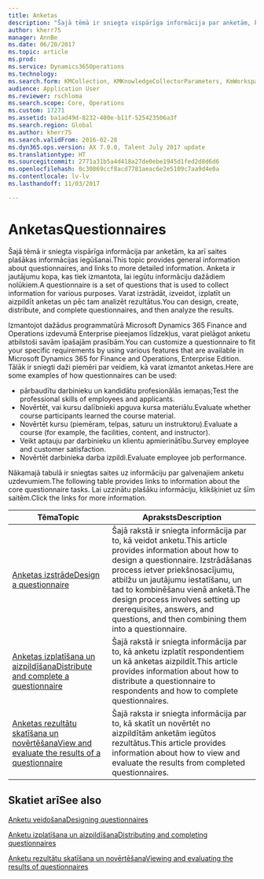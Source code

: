```yaml
---
title: Anketas
description: "Šajā tēmā ir sniegta vispārīga informācija par anketām, ka arī saites plašākas informācijas iegūšanai. Anketa ir jautājumu kopa, kas tiek izmantota, lai iegūtu informāciju dažādiem nolūkiem. Varat izstrādāt, izveidot, izplatīt un aizpildīt anketas un pēc tam analizēt rezultātus."
author: kherr75
manager: AnnBe
ms.date: 06/20/2017
ms.topic: article
ms.prod: 
ms.service: Dynamics365Operations
ms.technology: 
ms.search.form: KMCollection, KMKnowledgeCollectorParameters, KmWorkspace
audience: Application User
ms.reviewer: rschloma
ms.search.scope: Core, Operations
ms.custom: 17271
ms.assetid: ba1ad49d-8232-400e-b11f-525423506a3f
ms.search.region: Global
ms.author: kherr75
ms.search.validFrom: 2016-02-28
ms.dyn365.ops.version: AX 7.0.0, Talent July 2017 update
ms.translationtype: HT
ms.sourcegitcommit: 2771a31b5a4d418a27de0ebe1945d1fed2d8d6d6
ms.openlocfilehash: 0c30869ccf8acd7781aeac6e2e5109c7aa9d4e0a
ms.contentlocale: lv-lv
ms.lasthandoff: 11/03/2017

---
```


# <a name="questionnaires"></a><span data-ttu-id="15ea9-105">Anketas</span><span class="sxs-lookup"><span data-stu-id="15ea9-105">Questionnaires</span></span>

<span data-ttu-id="15ea9-106">Šajā tēmā ir sniegta vispārīga informācija par anketām, ka arī saites plašākas informācijas iegūšanai.</span><span class="sxs-lookup"><span data-stu-id="15ea9-106">This topic provides general information about questionnaires, and links to more detailed information.</span></span> <span data-ttu-id="15ea9-107">Anketa ir jautājumu kopa, kas tiek izmantota, lai iegūtu informāciju dažādiem nolūkiem.</span><span class="sxs-lookup"><span data-stu-id="15ea9-107">A questionnaire is a set of questions that is used to collect information for various purposes.</span></span> <span data-ttu-id="15ea9-108">Varat izstrādāt, izveidot, izplatīt un aizpildīt anketas un pēc tam analizēt rezultātus.</span><span class="sxs-lookup"><span data-stu-id="15ea9-108">You can design, create, distribute, and complete questionnaires, and then analyze the results.</span></span> 

<span data-ttu-id="15ea9-109">Izmantojot dažādus programmatūrā Microsoft Dynamics 365 Finance and Operations izdevumā Enterprise pieejamos līdzekļus, varat pielāgot anketu atbilstoši savām īpašajām prasībām.</span><span class="sxs-lookup"><span data-stu-id="15ea9-109">You can customize a questionnaire to fit your specific requirements by using various features that are available in Microsoft Dynamics 365 for Finance and Operations, Enterprise Edition.</span></span> <span data-ttu-id="15ea9-110">Tālāk ir sniegti daži piemēri par veidiem, kā varat izmantot anketas.</span><span class="sxs-lookup"><span data-stu-id="15ea9-110">Here are some examples of how questionnaires can be used:</span></span>

-   <span data-ttu-id="15ea9-111">pārbaudītu darbinieku un kandidātu profesionālās iemaņas;</span><span class="sxs-lookup"><span data-stu-id="15ea9-111">Test the professional skills of employees and applicants.</span></span>
-   <span data-ttu-id="15ea9-112">Novērtēt, vai kursu dalībnieki apguva kursa materiālu.</span><span class="sxs-lookup"><span data-stu-id="15ea9-112">Evaluate whether course participants learned the course material.</span></span>
-   <span data-ttu-id="15ea9-113">Novērtēt kursu (piemēram, telpas, saturu un instruktoru).</span><span class="sxs-lookup"><span data-stu-id="15ea9-113">Evaluate a course (for example, the facilities, content, and instructor).</span></span>
-   <span data-ttu-id="15ea9-114">Veikt aptauju par darbinieku un klientu apmierinātību.</span><span class="sxs-lookup"><span data-stu-id="15ea9-114">Survey employee and customer satisfaction.</span></span>
-   <span data-ttu-id="15ea9-115">Novērtēt darbinieka darba izpildi.</span><span class="sxs-lookup"><span data-stu-id="15ea9-115">Evaluate employee job performance.</span></span>

<span data-ttu-id="15ea9-116">Nākamajā tabulā ir sniegtas saites uz informāciju par galvenajiem anketu uzdevumiem.</span><span class="sxs-lookup"><span data-stu-id="15ea9-116">The following table provides links to information about the core questionnaire tasks.</span></span> <span data-ttu-id="15ea9-117">Lai uzzinātu plašāku informāciju, klikšķiniet uz šīm saitēm.</span><span class="sxs-lookup"><span data-stu-id="15ea9-117">Click the links for more information.</span></span>

| <span data-ttu-id="15ea9-118">Tēma</span><span class="sxs-lookup"><span data-stu-id="15ea9-118">Topic</span></span>| <span data-ttu-id="15ea9-119">Apraksts</span><span class="sxs-lookup"><span data-stu-id="15ea9-119">Description</span></span>|
|------|------------|
| [<span data-ttu-id="15ea9-120">Anketas izstrāde</span><span class="sxs-lookup"><span data-stu-id="15ea9-120">Design a questionnaire</span></span>](design-questionnaires.md)  | <span data-ttu-id="15ea9-121">Šajā rakstā ir sniegta informācija par to, kā veidot anketu.</span><span class="sxs-lookup"><span data-stu-id="15ea9-121">This article provides information about how to design a questionnaire.</span></span> <span data-ttu-id="15ea9-122">Izstrādāšanas process ietver priekšnosacījumu, atbilžu un jautājumu iestatīšanu, un tad to kombinēšanu vienā anketā.</span><span class="sxs-lookup"><span data-stu-id="15ea9-122">The design process involves setting up prerequisites, answers, and questions, and then combining them into a questionnaire.</span></span> |
| [<span data-ttu-id="15ea9-123">Anketas izplatīšana un aizpildīšana</span><span class="sxs-lookup"><span data-stu-id="15ea9-123">Distribute and complete a questionnaire</span></span>](distribute-questionnaires.md)  | <span data-ttu-id="15ea9-124">Šajā rakstā ir sniegta informācija par to, kā anketu izplatīt respondentiem un kā anketas aizpildīt.</span><span class="sxs-lookup"><span data-stu-id="15ea9-124">This article provides information about how to distribute a questionnaire to respondents and how to complete questionnaires.</span></span>                                                                       |
| [<span data-ttu-id="15ea9-125">Anketas rezultātu skatīšana un novērtēšana</span><span class="sxs-lookup"><span data-stu-id="15ea9-125">View and evaluate the results of a questionnaire</span></span>](evaluate-questionnaire-results.md) | <span data-ttu-id="15ea9-126">Šajā raksta ir sniegta informācija par to, kā skatīt un novērtēt no aizpildītām anketām iegūtos rezultātus.</span><span class="sxs-lookup"><span data-stu-id="15ea9-126">This article provides information about how to view and evaluate the results from completed questionnaires.</span></span>                                                                                        |



<a name="see-also"></a><span data-ttu-id="15ea9-127">Skatiet arī</span><span class="sxs-lookup"><span data-stu-id="15ea9-127">See also</span></span>
--------

[<span data-ttu-id="15ea9-128">Anketu veidošana</span><span class="sxs-lookup"><span data-stu-id="15ea9-128">Designing questionnaires</span></span>](design-questionnaires.md)

[<span data-ttu-id="15ea9-129">Anketu izplatīšana un aizpildīšana</span><span class="sxs-lookup"><span data-stu-id="15ea9-129">Distributing and completing questionnaires</span></span>](distribute-questionnaires.md)

[<span data-ttu-id="15ea9-130">Anketu rezultātu skatīšana un novērtēšana</span><span class="sxs-lookup"><span data-stu-id="15ea9-130">Viewing and evaluating the results of questionnaires</span></span>](evaluate-questionnaire-results.md)


